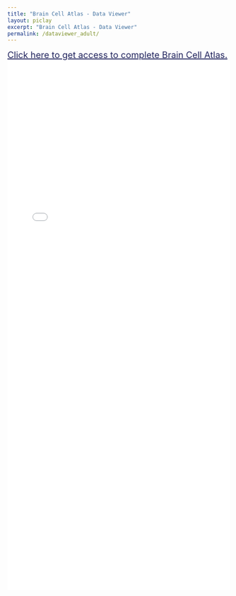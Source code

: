 ```yaml
---
title: "Brain Cell Atlas - Data Viewer"
layout: piclay
excerpt: "Brain Cell Atlas - Data Viewer"
permalink: /dataviewer_adult/
---
```

<!-- <div class="container-fluid">
  <div class="row">
  <div class="col-xs-12">
  <iframe src="https://data.braincellatlas.org/RCAdata/" class="rounded-iframe" width="100%" height="1200" frameborder="0"></iframe>
  </div>
  </div>
</div> --> 
<!-- https://tomcxf.github.io/Cirro/build/ -->
<!-- <style>
    .iframe-full-width {
    width: 100%;
    }
  .rounded-iframe {
    border-radius: 10px;
  }
</style>  -->
<!-- <html lang="en">
<head><meta charset="utf-8"/>
<link rel="shortcut icon" href="./favicon.ico"/>
<meta name="viewport" content="width=device-width,initial-scale=1,shrink-to-fit=no"/>
<meta name="theme-color" content="#000000"/>
<link rel="preconnect" href="https://fonts.googleapis.com"/>
<link rel="preconnect" href="https://fonts.gstatic.com" crossorigin/>
<link rel="stylesheet" href="https://fonts.googleapis.com/css?family=Roboto:300,400,500,700&display=swap"/>
<link rel="manifest" href="{{ site.url }}{{ site.baseurl }}/cirro/manifest.json"/>
<title>Cirro</title>
<script defer="defer" src="{{ site.url }}{{ site.baseurl }}/cirro/static/js/main.bd71ad31.js"></script>
</head>
<style>body{margin:0}.cirro-active{fill:rgb(220,0,78)!important;color:#dc004e!important}.cirro-chart-legend{padding:10px;vertical-align:top;overflow:auto;font-size:14px;font-family:"Roboto Condensed",Helvetica,Arial,sans-serif}.cirro-condensed{font-size:14px;font-family:"Roboto Condensed",Helvetica,Arial,sans-serif}</style>
<body><noscript>You need to enable JavaScript to run this app.</noscript>
<div id="root"></div>
</body>
</html>
 -->

<!-- <!DOCTYPE html>
<html>
  <head>
    <title>HTML Page with React and Redux</title>
    <!-- 引入 React 和 Redux 库 -->
<!--     <script src="https://unpkg.com/react/umd/react.development.js"></script>
    <script src="https://unpkg.com/react-dom/umd/react-dom.development.js"></script>
    <script src="https://unpkg.com/redux/dist/redux.js"></script>
    <script src="https://unpkg.com/react-redux/dist/react-redux.js"></script>
    <script src="https://unpkg.com/redux-thunk/dist/redux-thunk.js"></script>
    <script src="https://unpkg.com/mixpanel-browser/build/mixpanel.min.js"></script>
    <!-- 引入您的入口文件 -->
<!--     <!-- <script type="text/jsx" src="../src/index.js"></script> -->
<!--   </head>
  <body>
    <div id="root"></div>
    <script> -->
<!--       // 在页面加载完成后运行应用程序的入口函数
      window.onload = function() {
        main();
      };
    </script>
  </body>
</html>  --> 

<div class="container-fluid">
  <div class="row">
  <div class="col-xs-12">
  <a href="" style="color:#23265F; font-size:20px;">Click here to get access to complete Brain Cell Atlas.</a>
  <iframe src="../cirro/index.html#q=%7B%22dataset%22%3A%22Adult%22%2C%22embeddings%22%3A%5B%7B%22name%22%3A%22X_umap%22%2C%22dimensions%22%3A2%7D%5D%2C%22layers%22%3A%5B%5D%2C%22camera%22%3A%7B%22position%22%3A%5B0%2C-0.000004000000000115023%2C3.999999999997996%5D%2C%22target%22%3A%5B0%2C0%2C0%5D%2C%22zoom%22%3A1%7D%2C%22activeFeature%22%3A%7B%22name%22%3A%22cell_type%22%2C%22type%22%3A%22obsCat%22%2C%22embeddingKey%22%3A%22cell_type_X_umap%22%7D%2C%22q%22%3A%5B%7B%22id%22%3A%22cell_type%22%2C%22type%22%3A%22obsCat%22%7D%5D%7D" class="rounded-iframe" width="100%" height="1200" frameborder="0"></iframe>
  </div>
  </div>
</div>
